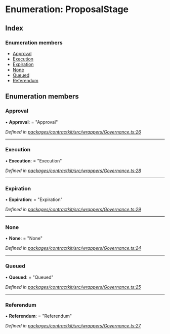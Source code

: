# Enumeration: ProposalStage

## Index

### Enumeration members

* [Approval](_wrappers_governance_.proposalstage.md#approval)
* [Execution](_wrappers_governance_.proposalstage.md#execution)
* [Expiration](_wrappers_governance_.proposalstage.md#expiration)
* [None](_wrappers_governance_.proposalstage.md#none)
* [Queued](_wrappers_governance_.proposalstage.md#queued)
* [Referendum](_wrappers_governance_.proposalstage.md#referendum)

## Enumeration members

###  Approval

• **Approval**: = "Approval"

*Defined in [packages/contractkit/src/wrappers/Governance.ts:26](https://github.com/celo-org/celo-monorepo/blob/6049da1fa/packages/contractkit/src/wrappers/Governance.ts#L26)*

___

###  Execution

• **Execution**: = "Execution"

*Defined in [packages/contractkit/src/wrappers/Governance.ts:28](https://github.com/celo-org/celo-monorepo/blob/6049da1fa/packages/contractkit/src/wrappers/Governance.ts#L28)*

___

###  Expiration

• **Expiration**: = "Expiration"

*Defined in [packages/contractkit/src/wrappers/Governance.ts:29](https://github.com/celo-org/celo-monorepo/blob/6049da1fa/packages/contractkit/src/wrappers/Governance.ts#L29)*

___

###  None

• **None**: = "None"

*Defined in [packages/contractkit/src/wrappers/Governance.ts:24](https://github.com/celo-org/celo-monorepo/blob/6049da1fa/packages/contractkit/src/wrappers/Governance.ts#L24)*

___

###  Queued

• **Queued**: = "Queued"

*Defined in [packages/contractkit/src/wrappers/Governance.ts:25](https://github.com/celo-org/celo-monorepo/blob/6049da1fa/packages/contractkit/src/wrappers/Governance.ts#L25)*

___

###  Referendum

• **Referendum**: = "Referendum"

*Defined in [packages/contractkit/src/wrappers/Governance.ts:27](https://github.com/celo-org/celo-monorepo/blob/6049da1fa/packages/contractkit/src/wrappers/Governance.ts#L27)*
